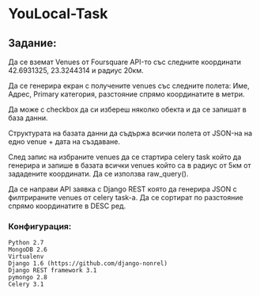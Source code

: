 # YouLocal-Task

## Задание:

Да се вземат Venues от Foursquare API-то със следните координати 42.6931325, 23.3244314 и радиус 20км.

Да се генерира екран с получените venues със следните полета: Име, Адрес, Primary категория, разстояние спрямо координатите в метри. 

Да може с checkbox да си избереш няколко обекта и да се запишат в база данни.

Структурата на базата данни да съдържа всички полета от JSON-на на едно venue + дата на създаване.

След запис на избраните venues да се стартира celery task който да генерира и запише в базата всички venues който са в радиус от 5км от зададените координати. Да се използва raw_query().

Да се направи API заявка с Django REST която да генерира JSON с филтрираните venues от celery task-а. Да се сортират по разстояние спрямо координатите в DESC ред.


### Конфигурация:

```
Python 2.7
MongoDB 2.6
Virtualenv
Django 1.6 (https://github.com/django-nonrel)
Django REST framework 3.1
pymongo 2.8
Celery 3.1
```
